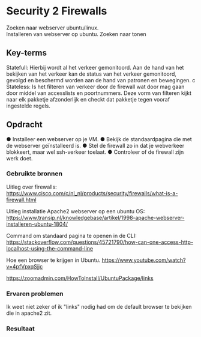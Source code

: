 # Security 2 Firewalls
Zoeken naar webserver ubuntu/linux.  
Installeren van webserver op ubuntu.
Zoeken naar tonen 

## Key-terms
 Statefull: Hierbij wordt al het verkeer gemonitoord. Aan de hand van het bekijken van het verkeer kan de status van het verkeer gemonitoord, gevolgd en beschermd worden aan de hand van patronen en bewegingen. c
 Stateless: Is het filteren van verkeer door de firewall wat door mag gaan door middel van accesslists en poortnummers. Deze vorm van filteren kijkt naar elk pakketje afzonderlijk en checkt dat pakketje tegen vooraf ingestelde regels.   
  



## Opdracht
●	Installeer een webserver op je VM.
●	Bekijk de standaardpagina die met de webserver geïnstalleerd is.
●	Stel de firewall zo in dat je webverkeer blokkeert, maar wel ssh-verkeer toelaat.
●	Controleer of de firewall zijn werk doet.

### Gebruikte bronnen
Uitleg over firewalls:  
https://www.cisco.com/c/nl_nl/products/security/firewalls/what-is-a-firewall.html 


Uitleg installatie Apache2 webserver op een ubuntu OS:  
https://www.transip.nl/knowledgebase/artikel/1998-apache-webserver-installeren-ubuntu-1804/  

Command om standaard pagina te openen in de CLI:  
https://stackoverflow.com/questions/45721790/how-can-one-access-http-localhost-using-the-command-line   

Hoe een browser te krijgen in Ubuntu. 
https://www.youtube.com/watch?v=4pfVpxqSjjc  

https://zoomadmin.com/HowToInstall/UbuntuPackage/links  






### Ervaren problemen
Ik weet niet zeker of ik "links" nodig had om de default browser te bekijken die in apache2 zit. 

### Resultaat
